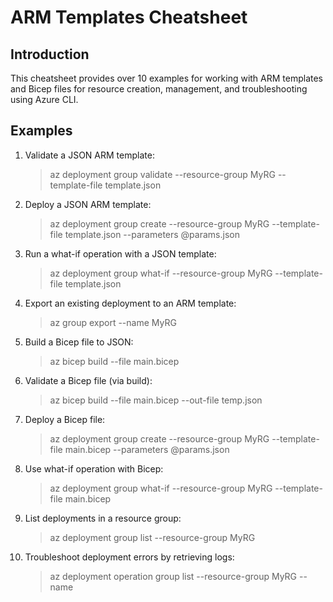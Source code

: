 # ARM Templates Cheatsheet

## Introduction
This cheatsheet provides over 10 examples for working with ARM templates and Bicep files for resource creation, management, and troubleshooting using Azure CLI.

## Examples

1. Validate a JSON ARM template:
   > az deployment group validate --resource-group MyRG --template-file template.json

2. Deploy a JSON ARM template:
   > az deployment group create --resource-group MyRG --template-file template.json --parameters @params.json

3. Run a what-if operation with a JSON template:
   > az deployment group what-if --resource-group MyRG --template-file template.json

4. Export an existing deployment to an ARM template:
   > az group export --name MyRG

5. Build a Bicep file to JSON:
   > az bicep build --file main.bicep

6. Validate a Bicep file (via build):
   > az bicep build --file main.bicep --out-file temp.json

7. Deploy a Bicep file:
   > az deployment group create --resource-group MyRG --template-file main.bicep --parameters @params.json

8. Use what-if operation with Bicep:
   > az deployment group what-if --resource-group MyRG --template-file main.bicep

9. List deployments in a resource group:
   > az deployment group list --resource-group MyRG

10. Troubleshoot deployment errors by retrieving logs:
    > az deployment operation group list --resource-group MyRG --name <deploymentName>
